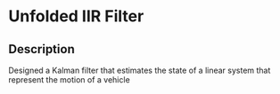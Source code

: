 # Unfolded IIR Filter

## Description
Designed a Kalman filter that estimates the state of a linear system that represent the motion of a vehicle